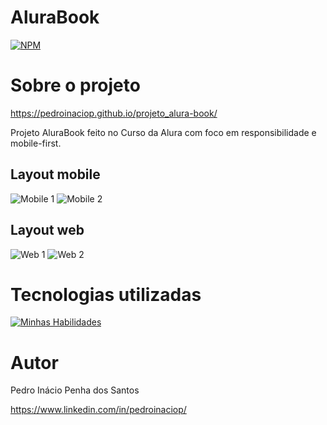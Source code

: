 # AluraBook
[![NPM](https://img.shields.io/npm/l/react)](https://github.com/pedroinaciop/projeto-alura-book/blob/main/LICENSE) 

# Sobre o projeto

https://pedroinaciop.github.io/projeto_alura-book/

Projeto AluraBook feito no Curso da Alura com foco em responsibilidade e mobile-first.

## Layout mobile
![Mobile 1](https://github.com/pedroinaciop/projeto-alura-book/blob/main/img/mobile-design-1.png) ![Mobile 2](https://github.com/pedroinaciop/projeto-alura-book/blob/main/img/mobile-design-2.png)

## Layout web
![Web 1](https://github.com/pedroinaciop/projeto-alura-book/blob/main/img/web-design-1.png)
![Web 2](https://github.com/pedroinaciop/projeto-alura-book/blob/main/img/web-design-2.png)

# Tecnologias utilizadas
[![Minhas Habilidades](https://skillicons.dev/icons?i=html,css,swift)](https://skillicons.dev)

# Autor

Pedro Inácio Penha dos Santos

https://www.linkedin.com/in/pedroinaciop/

